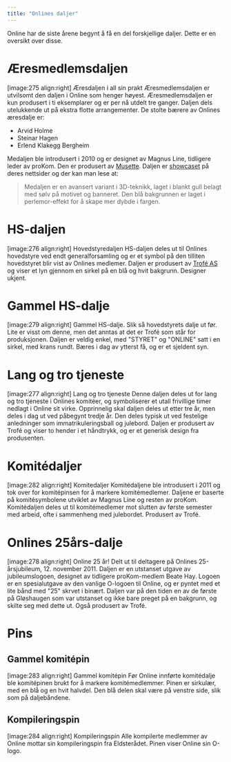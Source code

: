 ```yaml
---
title: "Onlines daljer"
---
```


Online har de siste årene begynt å få en del forskjellige daljer. Dette er en oversikt over disse.


Æresmedlemsdaljen
=================
[image:275 align:right]
    Æresdaljen i all sin prakt
Æresmedlemsdaljen er utvilsomt den daljen i Online som henger høyest. Æresmedlemsdaljen er kun produsert i ti eksemplarer og er per nå utdelt tre ganger. Daljen dels utelukkende ut på ekstra flotte arrangementer. De stolte bærere av Onlines æresdalje er:

* Arvid Holme
* Steinar Hagen
* Erlend Klakegg Bergheim

Medaljen ble introdusert i 2010 og er designet av Magnus Line, tidligere leder av proKom. Den er produsert av [Musette](musette.no). Daljen er [showcaset](http://musette.no/no/produkter/medaljer/eksempler/) på deres nettsider og der kan man lese at:
> Medaljen er en avansert variant i 3D-teknikk, laget i blankt gull belagt med sølv på motivet og banneret. Den blå bakgrunnen er laget i perlemor-effekt for å skape mer dybde i fargen.


HS-daljen
==================
[image:276 align:right]
    Hovedstyredaljen
HS-daljen deles ut til Onlines hovedstyre ved endt generalforsamling og er et symbol på den tilliten hovedstyret blir vist av Onlines medlemer. Daljen er produsert av [Trofé AS](http://www.trofe.no/) og viser et lyn gjennom en sirkel på en blå og hvit bakgrunn. Designer ukjent.

Gammel HS-dalje
==================
[image:279 align:right]
    Gammel HS-dalje.
Slik så hovedstyrets dalje ut før. Lite er visst om denne, men det anntas at det er Trofé som står for produksjonen. Daljen er veldig enkel, med "STYRET" og "ONLINE" satt i en sirkel, med krans rundt. Bæres i dag av ytterst få, og er et sjeldent syn.

Lang og tro tjeneste
==================
[image:277 align:right]
    Lang og tro tjeneste
Denne daljen deles ut for lang og tro tjeneste i Onlines komitéer, og symboliserer et utall frivillige timer nedlagt i Online sit virke. Opprinnelig skal daljen deles ut etter tre år, men deles i dag ut ved påbegynt tredje år. Den deles typisk ut ved festelige anledninger som immatrikuleringsball og julebord. Daljen er produsert av Trofé og viser to hender i et håndtrykk, og er et generisk design fra produsenten.


Komitédaljer
==================
[image:282 align:right]
    Komitedaljer
Komitédaljene ble introdusert i 2011 og tok over for komitépinsen for å markere komitémedlemer. Daljene er baserte på komitésymbolene utviklet av Magnus Line og resten av proKom. Komitédaljen deles ut til komitémedlemer mot slutten av første semester med arbeid, ofte i sammenheng med julebordet. Produsert av Trofé.

Onlines 25års-dalje
==================
[image:278 align:right]
    Online 25 år!
Delt ut til deltagere på Onlines 25-årsjubileum, 12. november 2011. Daljen er en utstanset utgave av jubileumslogoen, designet av tidligere proKom-medlem Beate Hay. Logoen er en spesialutgave av den vanlige O-logoen til Online, og er pyntet med et lite bånd med "25" skrvet i binært. Daljen var på den tiden en av de første på Gløshaugen som var utstanset og ikke bare preget på en bakgrunn, og skilte seg med dette ut. Også produsert av Trofé.

Pins
==================
Gammel komitépin
------------------
[image:283 align:right]
    Gammel komitépin
Før Online innførte komitédalje ble komitépinen brukt for å markere komitémedlemmer. Pinen er sirkulær, med en blå og en hvit halvdel. Den blå delen skal være på venstre side, slik som på daljebåndene.

Kompileringspin
------------------
[image:284 align:right]
    Kompileringspin
Alle kompilerte medlemmer av Online mottar sin kompileringspin fra Eldsterådet. Pinen viser Online sin O-logo.
